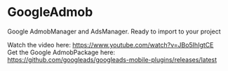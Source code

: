 # GoogleAdmob
Google AdmobManager and AdsManager.
Ready to import to your project

Watch the video here: https://www.youtube.com/watch?v=JBo5IhIgtCE <br /> 
Get the Google AdmobPackage here: https://github.com/googleads/googleads-mobile-plugins/releases/latest
